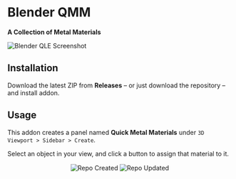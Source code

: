 # Blender QMM

**A Collection of Metal Materials**

![Blender QLE Screenshot](https://github.com/don1138/blender-qmm/blob/master/blender-qrn.jpg)

## Installation

Download the latest ZIP from **Releases** – or just download the repository – and install addon.

## Usage

This addon creates a panel named **Quick Metal Materials** under ``3D Viewport > Sidebar > Create``.

Select an object in your view, and click a button to assign that material to it.

<p align="center">
  <img align="center" src="https://badges.pufler.dev/created/don1138/blender-qmm?style=for-the-badge&colorA=222&colorB=48684b" alt="Repo Created">
  <img align="center" src="https://badges.pufler.dev/updated/don1138/blender-qmm?style=for-the-badge&colorA=222&colorB=48684b" alt="Repo Updated">
</p>
